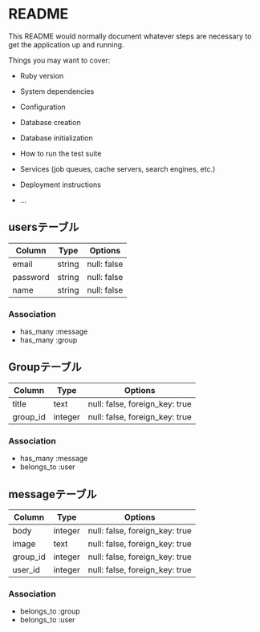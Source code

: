 # README

This README would normally document whatever steps are necessary to get the
application up and running.

Things you may want to cover:

* Ruby version

* System dependencies

* Configuration

* Database creation

* Database initialization

* How to run the test suite

* Services (job queues, cache servers, search engines, etc.)

* Deployment instructions

* ...
## usersテーブル
|Column|Type|Options|
|------|----|-------|
|email|string|null: false|
|password|string|null: false|
|name|string|null: false|
### Association
- has_many :message
- has_many :group


## Groupテーブル

|Column|Type|Options|
|------|----|-------|
|title|text|null: false, foreign_key: true|
|group_id|integer|null: false, foreign_key: true|

### Association
- has_many :message
- belongs_to :user



## messageテーブル

|Column|Type|Options|
|------|----|-------|
|body|integer|null: false, foreign_key: true|
|image|text|null: false, foreign_key: true|
|group_id|integer|null: false, foreign_key: true|
|user_id|integer|null: false, foreign_key: true|

### Association
- belongs_to :group
- belongs_to :user


